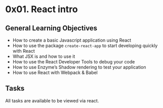 # 0x01. React intro

## General Learning Objectives 

* How to create a basic Javascript application using React
* How to use the package `create-react-app` to start developing quickly with React
* What JSX is and how to use it
* How to use the React Developer Tools to debug your code
* How to use Enzyme’s Shadow rendering to test your application
* How to use React with Webpack & Babel

## Tasks

All tasks are available to be viewed via react.